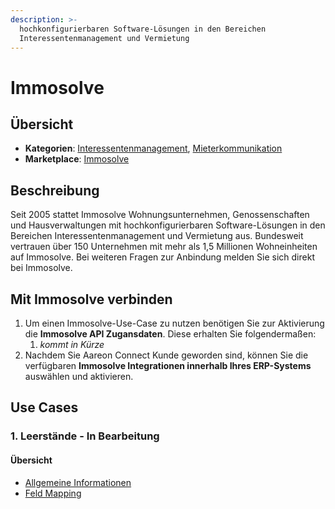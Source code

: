 ```yaml
---
description: >-
  hochkonfigurierbaren Software-Lösungen in den Bereichen
  Interessentenmanagement und Vermietung
---
```


# Immosolve

## Übersicht

* **Kategorien**: [Interessentenmanagement](../kategorien/interessentenmanagement.md), [Mieterkommunikation](../kategorien/mieterkommunikation.md)
* **Marketplace**: [Immosolve](https://marketplace.aareon.com/de/listings/immosolve)

## Beschreibung

Seit 2005 stattet Immosolve Wohnungsunternehmen, Genossenschaften und Hausverwaltungen mit hochkonfigurierbaren Software-Lösungen in den Bereichen Interessentenmanagement und Vermietung aus. Bundesweit vertrauen über 150 Unternehmen mit mehr als 1,5 Millionen Wohneinheiten auf Immosolve. Bei weiteren Fragen zur Anbindung melden Sie sich direkt bei Immosolve.

## Mit Immosolve verbinden

1. Um einen Immosolve-Use-Case zu nutzen benötigen Sie zur Aktivierung die **Immosolve API Zugansdaten**. Diese erhalten Sie folgendermaßen:
   1. _kommt in Kürze_
2. Nachdem Sie Aareon Connect Kunde geworden sind, können Sie die verfügbaren **Immosolve Integrationen innerhalb Ihres ERP-Systems** auswählen und aktivieren.

## Use Cases

### 1. Leerstände - In Bearbeitung

#### Übersicht

* [Allgemeine Informationen](../entitaeten/leerstaende.md)
* [Feld Mapping](https://docs.google.com/spreadsheets/d/1b5iCRsnGxBGTXNzHzaNm0SlfRoIpbRofghzS-7HwbVc/edit#gid=96033489\&fvid=276732562)

